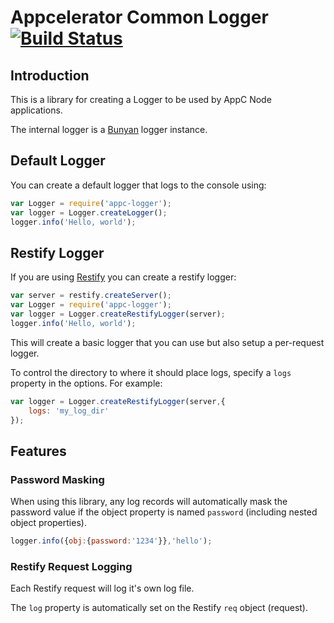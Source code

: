 # Appcelerator Common Logger [![Build Status](https://magnum.travis-ci.com/appcelerator/appc-logger.svg?token=xjwxUDk3aUJaLhguTqyB)](https://magnum.travis-ci.com/appcelerator/appc-logger)

## Introduction

This is a library for creating a Logger to be used by AppC Node applications.

The internal logger is a [Bunyan](https://github.com/trentm/node-bunyan) logger instance.

## Default Logger

You can create a default logger that logs to the console using:

```javascript
var Logger = require('appc-logger');
var logger = Logger.createLogger();
logger.info('Hello, world');
```

## Restify Logger

If you are using [Restify](https://github.com/mcavage/node-restify) you can create a restify logger:

```javascript
var server = restify.createServer();
var Logger = require('appc-logger');
var logger = Logger.createRestifyLogger(server);
logger.info('Hello, world');
```

This will create a basic logger that you can use but also setup a per-request logger.

To control the directory to where it should place logs, specify a `logs` property in the options.  For example:

```javascript
var logger = Logger.createRestifyLogger(server,{
    logs: 'my_log_dir'
});
```

## Features

### Password Masking

When using this library, any log records will automatically mask the password value if the object property is named `password` (including nested object properties).

```javascript
logger.info({obj:{password:'1234'}},'hello');
```

### Restify Request Logging

Each Restify request will log it's own log file.

The `log` property is automatically set on the Restify `req` object (request).

